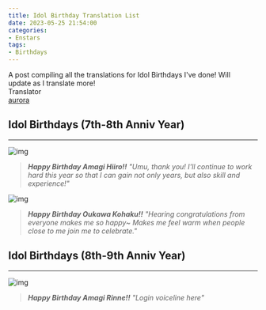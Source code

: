 ```yaml
---
title: Idol Birthday Translation List
date: 2023-05-25 21:54:00
categories:
- Enstars
tags:
- Birthdays
---
```


<div class="preview-wrapper reverse" style="--storyColor: #hex;--storyColor-rgb: r,g,b;--storyColor-h: hue;--storyColor-s: saturation%;--storyColor-l: lightness%;">
  <div class="grid-wrapper">
      <div class="preview-background" style="background-image: url('https://media.discordapp.net/attachments/1110345002015535124/1110364701495406704/Screenshot_2023-05-22_at_7.53.12_PM.png?width=1698&height=820')"></div>
      <div class="preview-box" style="background: calc(var(--card-background) + 2%)">
          <div class="info-area">
              <div class="synopsis" style="width: 90%;">
                A post compiling all the translations for Idol Birthdays I've done! Will update as I translate more!
              </div>
          </div>
          <div class="info-item tl">
              <div class="label">
                  Translator
              </div>
              <div class="value">
                  <a href="https://twitter.com/azurecrystalz">aurora</a>
              </div>
            </div>
        </div>
  </div>
</div>

<!-- more -->

<div style="margin-top: 3%">
  <style>
    [character] {
      --dark-mode: hsl(var(--hue), 30%, 30%);
      display: flex;
    }
    [character]::before {
      position: absolute;
      margin-left: 75px;
    }
    [character] p {
      max-width: calc(100% - 75px);
      margin-left: 75px;
      color: inherit;
    }
    :root[theme='dark'] [character] p {
      background: var(--dark-mode);
    }
    :root[theme='dark'] [character] p .thought {
      color: #9f9fff;
    }
    :root[theme='light'] [character] p {
      background: var(--light-mode);
    }
    [character] p:first-child {
      margin-top: 20px;
      border-top-left-radius: 0px;
    }
    [character] p:first-child::before {
      position: absolute;
      left: 0;
    }
    [character]::after {
      display: none;
      left: 65px;
      top: 37px;
    }
    .msr-narration {
      display: flex;
      align-items: center;
      margin: 20px 0px;
      gap: 5px;
    }
    .msr-narration::before {
      content: "";
      display: inline-block;
      background: var(--article-text);
      height: 1px;
      width: 15%;
    }
    .msr-narration p {
      margin: 0;
    }
    @media (max-width: 650px) {
    [character] p {
        margin:0 0 .4em 65px;
        padding: .72em;
        margin-left: 55px !important;
    }
    [character]::before,[character][hidden]::before,[character][unknown]::before {
        margin-left: 70px;
        margin-left: 55px !important;
    }
}    
  </style>

## Idol Birthdays (7th-8th Anniv Year)
***
![img](https://64.media.tumblr.com/7078f69a145d529517fa9c6225dfffb5/9577174aac879d5b-cc/s2048x3072/58e9de1d7148545533ded5d844508448d4ad7282.pnj)
> ***Happy Birthday Amagi Hiiro!!***
> *"Umu, thank you! I'll continue to work hard this year so that I can gain not only years, but also skill and experience!"*

![img](https://64.media.tumblr.com/9e341469fa71e4ca5955b38b190266af/9be211a773aa867d-44/s2048x3072/c4c19e57471f2b7530a5ee6bc4717a5e821de48c.pnj)
> ***Happy Birthday Oukawa Kohaku!!***
> *"Hearing congratulations from everyone makes me so happy~ Makes me feel warm when people close to me join me to celebrate."*

## Idol Birthdays (8th-9th Anniv Year)
***
![img](https://media.discordapp.net/attachments/1108590893398753353/1108631209342414949/IMG_4524.png?width=1698&height=784)
> ***Happy Birthday Amagi Rinne!!***
> *"Login voiceline here"*

  <!-- CONTENT GOES HERE -->

  <!-- 
  SPEECH BUBBLE FORMAT: 
  {% bubble [CHARACTER_FIRST_NAME] [ATTRIBUTE(optional)]}
    DIALOGUE TEXT HERE

    ADD A LINE SPACE FOR A NEW LINE

    <th>EMBED THOUGHT DIALOGUE WITH THESE TAGS</th>
  {% endbubble %}
  -->

  </div>

